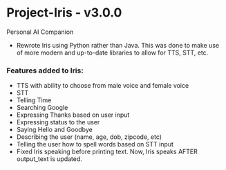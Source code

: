 # Project-Iris - v3.0.0
Personal AI Companion 
- Rewrote Iris using Python rather than Java. This was done to make use of more modern and up-to-date libraries to allow for TTS, STT, etc.
### Features added to Iris:
- TTS with ability to choose from male voice and female voice
- STT
- Telling Time
- Searching Google
- Expressing Thanks based on user input
- Expressing status to the user
- Saying Hello and Goodbye
- Describing the user (name, age, dob, zipcode, etc)
- Telling the user how to spell words based on STT input
- Fixed Iris speaking before printing text. Now, Iris speaks AFTER output_text is updated.